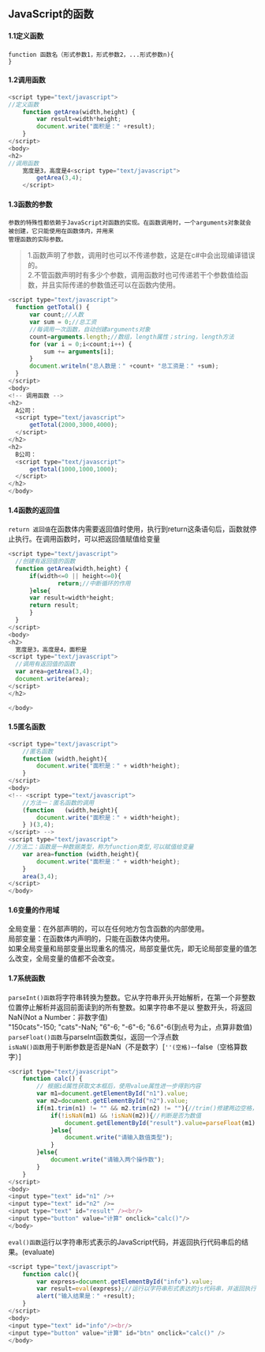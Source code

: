 ## JavaScript的函数
#### 1.1定义函数
```
function 函数名（形式参数1，形式参数2，...形式参数n){
}
```
#### 1.2调用函数
```JavaScript
<script type="text/javascript">
//定义函数
	function getArea(width,height) {
		var result=width*height;
		document.write("面积是：" +result);
	}
</script>
<body>
<h2>
//调用函数
	宽度是3，高度是4<script type="text/javascript">
		getArea(3,4);
	</script>
  ```
  #### 1.3函数的参数
    参数的特殊性都依赖于JavaScript对函数的实现。在函数调用时，一个arguments对象就会被创建，它只能使用在函数体内，并用来
    管理函数的实际参数。
  > 1.函数声明了参数，调用时也可以不传递参数，这是在c#中会出现编译错误的。<br/>
  > 2.不管函数声明时有多少个参数，调用函数时也可传递若干个参数值给函数，并且实际传递的参数值还可以在函数内使用。
  ```JavaScript
  <script type="text/javascript">
	function getTotal() {
		var count;//人数
		var sum = 0;//总工资
		//每调用一次函数，自动创建arguments对象
		count=arguments.length;//数组，length属性；string，length方法
		for (var i = 0;i<count;i++) {
			sum += arguments[i];
		}
		document.writeln("总人数是：" +count+ "总工资是：" +sum);
	}
</script>
<body>
<!-- 调用函数 -->
<h2>
	A公司：
	<script type="text/javascript">
		getTotal(2000,3000,4000);
	</script>
</h2>
<h2>
	B公司：
	<script type="text/javascript">
		getTotal(1000,1000,1000);
	</script>
</h2>
</body>
```
  #### 1.4函数的返回值
  `return 返回值`在函数体内需要返回值时使用，执行到return这条语句后，函数就停止执行。在调用函数时，可以把返回值赋值给变量
  ```JavaScript
  <script type="text/javascript">
	//创建有返回值的函数
	function getArea(width,height) {
		if(width<=0 || height<=0){
				return;//中断循环的作用
		}else{
		var result=width*height;
		return result;
		}
	}
</script>
<body>
<h2>
	宽度是3，高度是4，面积是
<script type="text/javascript">
	//调用有返回值的函数
	var area=getArea(3,4);
	document.write(area);
</script>
</h2>

</body>
```

#### 1.5匿名函数
```javascript
<script type="text/javascript">
	//匿名函数
	function (width,height){
		document.write("面积是：" + width*height);
	} 
</script>
<body>
<!-- <script type="text/javascript">
	//方法一：匿名函数的调用
	(function   (width,height){
		document.write("面积是：" + width*height);
	} )(3,4);
</script> -->
<script type="text/javascript">
//方法二：函数是一种数据类型，称为function类型,可以赋值给变量
	var area=function (width,height){
		document.write("面积是：" + width*height);
	}
	area(3,4);
</script>
</body>
```
#### 1.6变量的作用域
全局变量：在外部声明的，可以在任何地方包含函数的内部使用。<br/>
局部变量：在函数体内声明的，只能在函数体内使用。<br/>
如果全局变量和局部变量出现重名的情况，局部变量优先，即无论局部变量的值怎么改变，全局变量的值都不会改变。

#### 1.7系统函数
`parseInt()函数`将字符串转换为整数。它从字符串开头开始解析，在第一个非整数位置停止解析并返回前面读到的所有整数。如果字符串不是以
整数开头，将返回NaN(Not a Number：非数字值)<br/>
"150cats"-150;   "cats"-NaN;   "6"-6;    "-6"-6;   "6.6"-6(到点号为止，点算非数值)<br/>
`parseFloat()函数`与parseInt函数类似，返回一个浮点数<br/>
`isNaN()函数`用于判断参数是否是NaN（不是数字）[`''(空格)`--false（空格算数字）]
```javascript
<script type="text/javascript">
	function calc() {
		// 根据id属性获取文本框后，使用value属性进一步得到内容
		var m1=document.getElementById("n1").value;
		var m2=document.getElementById("n2").value;
		if(m1.trim(n1) != "" && m2.trim(n2) != ""){//trim()修建两边空格，判断是否已经输入内容
			if(!isNaN(m1) && !isNaN(m2)){//判断是否为数值
				document.getElementById("result").value=parseFloat(m1) + parseFloat(m2);//求和
			}else{
				document.write("请输入数值类型");
			}
		}else{
			document.write("请输入两个操作数");
		}
	}
</script>
<body>
<input type="text" id="n1" />+
<input type="text" id="n2" />=
<input type="text" id="result" /><br/>
<input type="button" value="计算" onclick="calc()"/>
</body>
```
`eval()函数`运行以字符串形式表示的JavaScript代码，并返回执行代码串后的结果。(evaluate)
```javascript
<script type="text/javascript">
	function calc(){
		var express=document.getElementById("info").value;
		var result=eval(express);//运行以字符串形式表达的js代码串，并返回执行代码串后的结果
		alert("输入结果是：" +result);
	}
</script>
<body>
<input type="text" id="info"/><br/>
<input type="button" value="计算" id="btn" onclick="calc()" />
</body>
```
